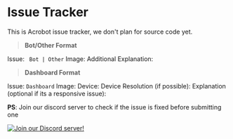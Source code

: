 # Issue Tracker
This is Acrobot issue tracker, we don't plan for source code yet. 

> **Bot/Other Format**

Issue: ` Bot | Other`
Image:
Additional Explanation:


> **Dashboard Format**

Issue: `Dashboard`
Image:
Device:
Device Resolution (if possible):
Explanation (optional if its a responsive issue):


**PS**: Join our discord server to check if the issue is fixed before submitting one 

[![Join our Discord server!](https://invidget.switchblade.xyz/2FB8wDG)](http://discord.gg/8ansRef4AZ)




